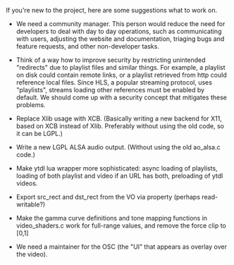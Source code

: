 If you're new to the project, here are some suggestions what to work on.

- We need a community manager. This person would reduce the need for developers to deal with day to day operations, such as communicating with users, adjusting the website and documentation, triaging bugs and feature requests, and other non-developer tasks.

- Think of a way how to improve security by restricting unintended "redirects" due to playlist files and similar things. For example, a playlist on disk could contain remote links, or a playlist retrieved from http could reference local files. Since HLS, a popular streaming protocol, uses "playlists", streams loading other references must be enabled by default. We should come up with a security concept that mitigates these problems.

- Replace Xlib usage with XCB. (Basically writing a new backend for X11, based on XCB instead of Xlib. Preferably without using the old code, so it can be LGPL.)

- Write a new LGPL ALSA audio output. (Without using the old ao_alsa.c code.)

- Make ytdl lua wrapper more sophisticated: async loading of playlists, loading of both playlist and video if an URL has both, preloading of ytdl videos.

- Export src_rect and dst_rect from the VO via property (perhaps read-writable?)

- Make the gamma curve definitions and tone mapping functions in video_shaders.c work for full-range values, and remove the force clip to [0,1]

- We need a maintainer for the OSC (the "UI" that appears as overlay over the video).